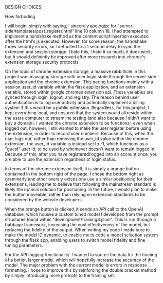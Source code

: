 DESIGN CHOICES

How forboding

I will begin, simply with saying, I sincerely apologize for "server-side/templates/post_register.html" line 10 column 18. I had attempted to impliment a handshake method as the content script insertion executed after the html's js executed. However, for some reason, the  handshake threw security errors, so I defaulted to a 1 second delay to sync the extension and session storage. I hate this, I hate it so much, it does work, but it should definintly be improved after more research into chrome's extension storage security protocols.

On the topic of chrome extension storage, a massive rabbithole in this project was managing storage with user login state through the server-side application and the chrome extension. This paring functions mainly with a session user_id variable within the flask application, and an extension variable, stored within google chromes extension api. These variables are synced through login, logout, and registry. The reason behind user authentication is to log user activity and potentially impliment a billing system if this would be a public extension. Regardless, for this project, I kept everything local, and ensured that the system would all reside within the users computer to streamline testing (and also because I didn't want to buy a domain). I wanted the chrome extension to be functional, even when logged out, however, I still wanted to make the user register before using the extension, in order to record user numbers. Because of this, when the user logs out, rather than removing the user_id value within the chrome extension, the user_id variable is instead set to -1, which functions as a "guest" user id, to be used by whomever doesn't want to remain logged in. Because of this, after you have registered/logged into an account once, you are able to use the extension regardless of login status.

In terms of the chrome extension itself, it is simply a orange button contained in the bottom right of the page. I chose the bottom right as grammarly and other overaly extensions use a similar positioning for their extensions, leading me to believe that following the mainstream standard is likely the optimal solution for positioning. In the future, I would plan to make the button moveable, rather than relying on extension standards to be considered by the website developers. 

When the orange button is clicked, it sends an API call to the OpenAI database, which houses a custom tuned model I developed from the prompt structures found within "development/training3.jsonl". This is run through a babbage framework, increasing the cost effectiveness of the model, but reducing the fidelity of the output. When writing my code I made sure to make the model ID dynamic, to enable me to code a model selection system through the flask app, enabling users to switch model fidelity and fine tuning parameters. 

For the API logging functionality. I wanted to source the data for the training of a better, larger model, which will hopefully increase the accuracy of the model. The major problem with the current model is errors in response formatting. I hope to improve this by reinforcing the double bracket method by simply introducing more prompts to the training set.
